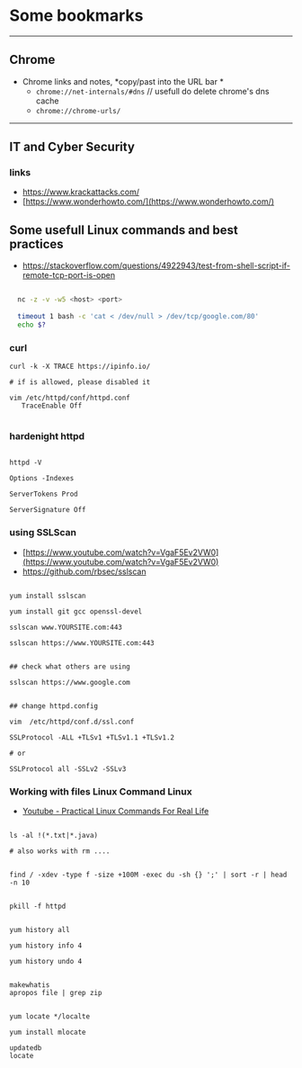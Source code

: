 # Some bookmarks

---

## Chrome

* Chrome links and notes, *copy/past into the URL bar *
  - ```chrome://net-internals/#dns```    // usefull do delete chrome's dns cache
  - ```chrome://chrome-urls/```

---

## IT and Cyber Security

### links

* https://www.krackattacks.com/
* [https://www.wonderhowto.com/](https://www.wonderhowto.com/)


## Some usefull Linux commands and best practices

* https://stackoverflow.com/questions/4922943/test-from-shell-script-if-remote-tcp-port-is-open

```bash

  nc -z -v -w5 <host> <port>
  
  timeout 1 bash -c 'cat < /dev/null > /dev/tcp/google.com/80'
  echo $?

```

### curl

```shell
curl -k -X TRACE https://ipinfo.io/

# if is allowed, please disabled it

vim /etc/httpd/conf/httpd.conf
   TraceEnable Off
    
```


### hardenight httpd

```shell

httpd -V

Options -Indexes

ServerTokens Prod

ServerSignature Off

```

### using SSLScan
* [https://www.youtube.com/watch?v=VgaF5Ev2VW0](https://www.youtube.com/watch?v=VgaF5Ev2VW0)
* https://github.com/rbsec/sslscan

```shell

yum install sslscan

yum install git gcc openssl-devel

sslscan www.YOURSITE.com:443

sslscan https://www.YOURSITE.com:443


## check what others are using

sslscan https://www.google.com


## change httpd.config 

vim  /etc/httpd/conf.d/ssl.conf

SSLProtocol -ALL +TLSv1 +TLSv1.1 +TLSv1.2

# or

SSLProtocol all -SSLv2 -SSLv3

```


### Working with files Linux Command Linux

* [Youtube - Practical Linux Commands For Real Life](https://www.youtube.com/watch?v=08Tg1aTouMA)

```shell

ls -al !(*.txt|*.java)

# also works with rm ....


find / -xdev -type f -size +100M -exec du -sh {} ';' | sort -r | head -n 10


pkill -f httpd


yum history all

yum history info 4

yum history undo 4


makewhatis
apropos file | grep zip


yum locate */localte

yum install mlocate

updatedb
locate



```


